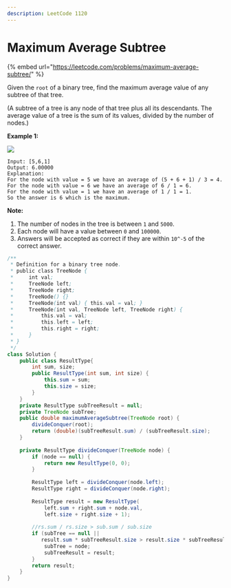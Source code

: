 ```yaml
---
description: LeetCode 1120
---
```


# Maximum Average Subtree

{% embed url="https://leetcode.com/problems/maximum-average-subtree/" %}

Given the `root` of a binary tree, find the maximum average value of any subtree of that tree.

(A subtree of a tree is any node of that tree plus all its descendants. The average value of a tree is the sum of its values, divided by the number of nodes.)

**Example 1:**

![](https://assets.leetcode.com/uploads/2019/04/09/1308\_example\_1.png)

```
Input: [5,6,1]
Output: 6.00000
Explanation: 
For the node with value = 5 we have an average of (5 + 6 + 1) / 3 = 4.
For the node with value = 6 we have an average of 6 / 1 = 6.
For the node with value = 1 we have an average of 1 / 1 = 1.
So the answer is 6 which is the maximum.
```

**Note:**

1. The number of nodes in the tree is between `1` and `5000`.
2. Each node will have a value between `0` and `100000`.
3. Answers will be accepted as correct if they are within `10^-5` of the correct answer.

```java
/**
 * Definition for a binary tree node.
 * public class TreeNode {
 *     int val;
 *     TreeNode left;
 *     TreeNode right;
 *     TreeNode() {}
 *     TreeNode(int val) { this.val = val; }
 *     TreeNode(int val, TreeNode left, TreeNode right) {
 *         this.val = val;
 *         this.left = left;
 *         this.right = right;
 *     }
 * }
 */
class Solution {
    public class ResultType{
        int sum, size;
        public ResultType(int sum, int size) {
            this.sum = sum;
            this.size = size;
        }
    }
    private ResultType subTreeResult = null;
    private TreeNode subTree;
    public double maximumAverageSubtree(TreeNode root) {
        divideConquer(root);
        return (double)(subTreeResult.sum) / (subTreeResult.size);
    }
    
    private ResultType divideConquer(TreeNode node) {
        if (node == null) {
            return new ResultType(0, 0);
        }
        
        ResultType left = divideConquer(node.left);
        ResultType right = divideConquer(node.right);
        
        ResultType result = new ResultType(
            left.sum + right.sum + node.val,
            left.size + right.size + 1);
        
        //rs.sum / rs.size > sub.sum / sub.size
        if (subTree == null ||
           result.sum * subTreeResult.size > result.size * subTreeResult.sum) {
            subTree = node;
            subTreeResult = result;
        }
        return result;
    }
}
```
